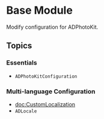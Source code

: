 #  Base Module

Modify configuration for ADPhotoKit.

## Topics

### Essentials

- ``ADPhotoKitConfiguration``

### Multi-language Configuration

- <doc:CustomLocalization>
- ``ADLocale``
